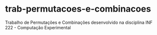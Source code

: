 # trab-permutacoes-e-combinacoes
 Trabalho de Permutações e Combinações desenvolvido na disciplina INF 222 - Computação Experimental
